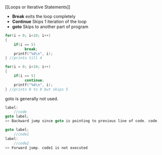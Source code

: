 [[Loops or Iterative Statements]]
* **Break** exits the loop completely
* **Continue** Skips 1 iteration of the loop
* **goto** Skips to another part of program
```c
for(i = 0; i<10; i++)
{
	if(i == 5)
		 break;
	printf("%d\n", i);
} //prints till 4

for(i = 0; i<10; i++)
{
	if(i == 5)
		 continue;
	printf("%d\n", i);
} //prints 0 to 9 but skips 5
```
goto is generally not used.
```c
label:
	//code
goto label;
>> Backward jump since goto is pointing to previous line of code. code is executed multiple times.

goto label;
	//code1
label:
	//code2
>> Forward jump. code1 is not executed
```
